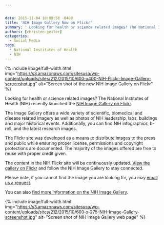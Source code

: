 ```yaml
---


date: 2015-11-04 10:00:58 -0400
title: 'NIH Image Gallery Now on Flickr'
summary: ' Looking for health or science related images? The National Institutes of Health (NIH) recently launched the NIH Image Gallery on Flickr. The Image Gallery offers a wide variety of scientific, biomedical and disease related imagery as well as photos of NIH leadership,'
authors: [christen-geiler]
categories:
  - Social Media
tags:
  - National Institutes of Health
  - NIH
---
```



{% include image/full-width.html img="https://s3.amazonaws.com/sitesusa/wp-content/uploads/sites/212/2015/10/600-x400-NIH-Flickr-Image-Gallery-screenshot.jpg" alt="Screen shot of the new NIH Image Gallery on Flickr" %}

Looking for health or science related images? The National Institutes of Health (NIH) recently launched the [NIH Image Gallery on Flickr](https://www.flickr.com/photos/nihgov/albums).

The Image Gallery offers a wide variety of scientific, biomedical and disease related imagery as well as photos of NIH leadership, labs, buildings and major historical events. Additionally, you can find NIH infographics, b-roll, and the latest research images.

The Flickr site was developed as a means to distribute images to the press and public while ensuring proper license, permissions and copyright protections are documented. The majority of the images offered are free to reuse with proper credit given.

The content in the NIH Flickr site will be continuously updated. [View the gallery on Flickr](https://www.flickr.com/photos/nihgov/albums) and follow the NIH Image Gallery to stay connected.

Please note, if you cannot find the image you are looking for, you may [email us a request](mailto:photorequests@nih.gov).

You can also [find more information on the NIH Image Gallery](http://www.nih.gov/news/imagebank/).


{% include image/full-width.html img="https://s3.amazonaws.com/sitesusa/wp-content/uploads/sites/212/2015/10/600-x-275-NIH-Image-Gallery-screenshot.jpg" alt="Screen shot of NIH Image Gallery web page" %}